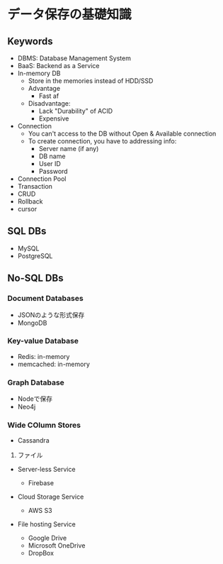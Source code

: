 # データ保存の基礎知識

## Keywords

- DBMS: Database Management System
- BaaS: Backend as a Service
- In-memory DB
    - Store in the memories instead of HDD/SSD
    - Advantage
        - Fast af
    - Disadvantage:
        - Lack "Durability" of ACID
        - Expensive
- Connection
    - You can't access to the DB without Open & Available connection
    - To create connection, you have to addressing info:
        - Server name (if any)
        - DB name
        - User ID
        - Password
- Connection Pool
- Transaction
- CRUD
- Rollback
- cursor

## SQL DBs

- MySQL
- PostgreSQL

## No-SQL DBs
### Document Databases
- JSONのような形式保存
- MongoDB
### Key-value Database
- Redis: in-memory
- memcached: in-memory
### Graph Database
- Nodeで保存
- Neo4j
### Wide COlumn Stores
- Cassandra

1. ファイル

- Server-less Service
    - Firebase

- Cloud Storage Service
    - AWS S3


- File hosting Service
    - Google Drive
    - Microsoft OneDrive
    - DropBox